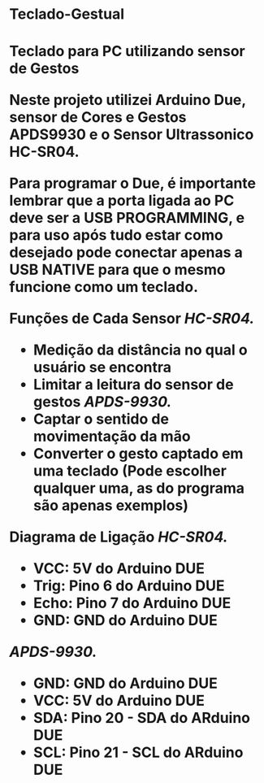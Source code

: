 <h1>Teclado-Gestual<h1>

 Teclado para PC utilizando sensor de Gestos

 Neste projeto utilizei Arduino Due, sensor de Cores e Gestos APDS9930 e o Sensor Ultrassonico HC-SR04.

 Para programar o Due, é importante lembrar que a porta ligada ao PC deve ser a USB PROGRAMMING, e para uso após tudo estar como desejado pode conectar apenas a USB NATIVE para que o mesmo funcione como um teclado.

 **Funções de Cada Sensor**
 *HC-SR04.*
- Medição da distância no qual o usuário se encontra
- Limitar a leitura do sensor de gestos
 *APDS-9930.*
 - Captar o sentido de movimentação da mão
 - Converter o gesto captado em uma teclado (Pode escolher qualquer uma, as do programa são apenas exemplos)

 **Diagrama de Ligação**
 *HC-SR04.*
 - VCC: 5V do Arduino DUE
 - Trig: Pino 6 do Arduino DUE
 - Echo: Pino 7 do Arduino DUE
 - GND: GND do Arduino DUE

 *APDS-9930.*
 - GND: GND do Arduino DUE
 - VCC: 5V do Arduino DUE
 - SDA: Pino 20 - SDA do ARduino DUE
 - SCL: Pino 21 - SCL do ARduino DUE
